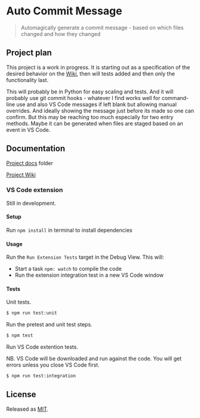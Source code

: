 # Auto Commit Message
> Automagically generate a commit message - based on which files changed and how they changed


## Project plan

This project is a work in progress. It is starting out as a specification of the desired behavior on the [Wiki](https://github.com/MichaelCurrin/auto-commit-msg/wiki), then will tests added and then only the functionality last.

This will probably be in Python for easy scaling and tests. And it will probably use git commit hooks - whatever I find works well for command-line use and also VS Code messages if left blank but allowing manual overrides. And ideally showing the message just before its made so one can confirm. But this may be reaching too much especially for two entry methods. Maybe it can be generated when files are staged based on an event in VS Code.


## Documentation

[Project docs](/docs/) folder

[Project Wiki](https://github.com/MichaelCurrin/auto-commit-msg/wiki)


### VS Code extension

Still in development.


#### Setup

Run `npm install` in terminal to install dependencies


#### Usage

Run the `Run Extension Tests` target in the Debug View. This will:

- Start a task `npm: watch` to compile the code
- Run the extension integration test in a new VS Code window

#### Tests


Unit tests.

```sh
$ npm run test:unit
```

Run the pretest and unit test steps.

```sh
$ npm test
```

Run VS Code extention tests.

NB. VS Code will be downloaded and run against the code. You will get errors unless you close VS Code first.

```sh
$ npm run test:integration
```



## License

Released as [MIT](/LICENSE).
